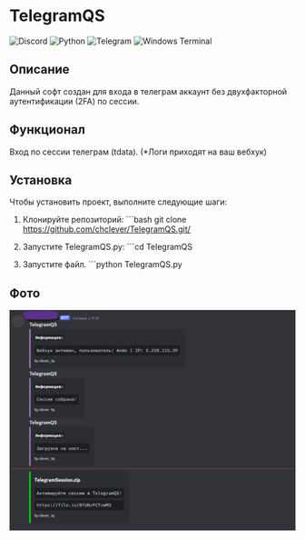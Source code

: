 # TelegramQS

![Discord](https://img.shields.io/badge/Discord-%235865F2.svg?style=for-the-badge&logo=discord&logoColor=white)
![Python](https://img.shields.io/badge/python-3670A0?style=for-the-badge&logo=python&logoColor=ffdd54)
![Telegram](https://img.shields.io/badge/Telegram-2CA5E0?style=for-the-badge&logo=telegram&logoColor=white)
![Windows Terminal](https://img.shields.io/badge/Windows%20Terminal-%234D4D4D.svg?style=for-the-badge&logo=windows-terminal&logoColor=white)

## Описание
Данный софт создан для входа в телеграм аккаунт без двухфакторной аутентификации (2FA) по сессии.

## Функционал
Вход по сессии телеграм (tdata).
(*Логи приходят на ваш вебхук)

## Установка
Чтобы установить проект, выполните следующие шаги:

1. Клонируйте репозиторий: ```bash git clone https://github.com/chclever/TelegramQS.git/

2. Запустите TelegramQS.py: ```cd TelegramQS

3. Запустите файл. ```python TelegramQS.py


## Фото
![alt text](img/img.png)
